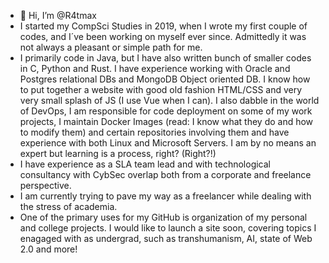 - 👋 Hi, I’m @R4tmax
- I started my CompSci Studies in 2019, when I wrote my first couple of codes, and I´ve been working on myself ever since. Admittedly it was not always a pleasant or simple path for me.
- I primarily code in Java, but I have also written bunch of smaller codes in C, Python and Rust. I have experience working with Oracle and Postgres relational DBs and MongoDB Object oriented DB. I know how to put together a website with good old fashion HTML/CSS and very very small splash of JS (I use Vue when I can). I also dabble in the world of DevOps, I am responsible for code deployment on some of my work projects, I maintain Docker Images (read: I know what they do and how to modify them) and certain repositories involving them and have experience with both Linux and Microsoft Servers. I am by no means an expert but learning is a process, right? (Right?!)
- I have experience as a SLA team lead and with technological consultancy with CybSec overlap both from a corporate and freelance perspective.
- I am currently trying to pave my way as a freelancer while dealing with the stress of academia. 
- One of the primary uses for my GitHub is organization of my personal and college projects. I would like to launch a site soon, covering topics I enagaged with as undergrad, such as transhumanism, AI, state of Web 2.0 and more!

<!---
R4tmax/R4tmax is a ✨ special ✨ repository because its `README.md` (this file) appears on your GitHub profile.
You can click the Preview link to take a look at your changes.
--->
